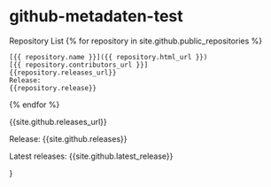 # github-metadaten-test

Repository List
{% for repository in site.github.public_repositories %}

    [{{ repository.name }}]({{ repository.html_url }})
    [{{ repository.contributors_url }}]
    {{repository.releases_url}}
    Release:
    {{repository.release}}
{% endfor %}

{{site.github.releases_url}}

Release:
{{site.github.releases}}

Latest releases:
{{site.github.latest_release}}

}